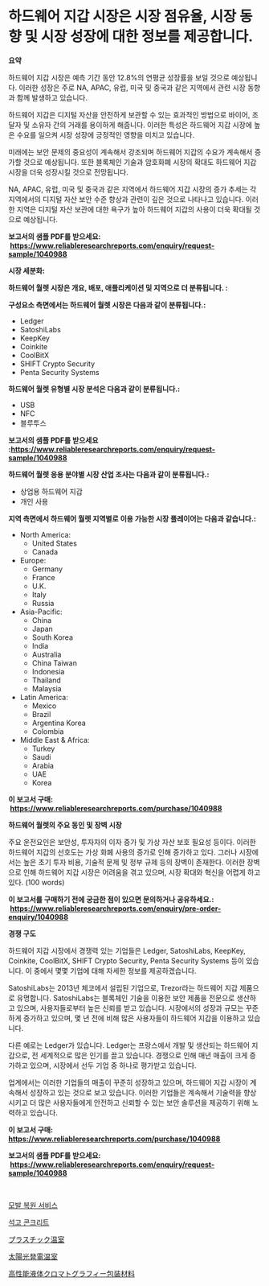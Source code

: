 <p><h1>하드웨어 지갑 시장은 시장 점유율, 시장 동향 및 시장 성장에 대한 정보를 제공합니다.</h1></p><p><strong>요약</strong></p>
<p><p>하드웨어 지갑 시장은 예측 기간 동안 12.8%의 연평균 성장률을 보일 것으로 예상됩니다. 이러한 성장은 주로 NA, APAC, 유럽, 미국 및 중국과 같은 지역에서 관련 시장 동향과 함께 발생하고 있습니다.</p><p>하드웨어 지갑은 디지털 자산을 안전하게 보관할 수 있는 효과적인 방법으로 바이어, 조달자 및 소유자 간의 거래를 용이하게 해줍니다. 이러한 특성은 하드웨어 지갑 시장에 높은 수요를 일으켜 시장 성장에 긍정적인 영향을 미치고 있습니다.</p><p>미래에는 보안 문제의 중요성이 계속해서 강조되며 하드웨어 지갑의 수요가 계속해서 증가할 것으로 예상됩니다. 또한 블록체인 기술과 암호화폐 시장의 확대도 하드웨어 지갑 시장을 더욱 성장시킬 것으로 전망됩니다.</p><p>NA, APAC, 유럽, 미국 및 중국과 같은 지역에서 하드웨어 지갑 시장의 증가 추세는 각 지역에서의 디지털 자산 보안 수준 향상과 관련이 깊은 것으로 나타나고 있습니다. 이러한 지역은 디지털 자산 보관에 대한 욕구가 높아 하드웨어 지갑의 사용이 더욱 확대될 것으로 예상됩니다.</p></p>
<p><strong>보고서의 샘플 PDF를 받으세요: &nbsp;<a href="https://www.reliableresearchreports.com/enquiry/request-sample/1040988">https://www.reliableresearchreports.com/enquiry/request-sample/1040988</a></strong></p>
<p><strong>시장 세분화:</strong></p>
<p><strong> 하드웨어 월렛 시장은 개요, 배포, 애플리케이션 및 지역으로 더 분류됩니다. :</strong></p>
<p><strong>구성요소 측면에서는 하드웨어 월렛 시장은 다음과 같이 분류됩니다.:</strong></p>
<p><ul><li>Ledger</li><li>SatoshiLabs</li><li>KeepKey</li><li>Coinkite</li><li>CoolBitX</li><li>SHIFT Crypto Security</li><li>Penta Security Systems</li></ul></p>
<p><strong> 하드웨어 월렛 유형별 시장 분석은 다음과 같이 분류됩니다.:</strong></p>
<p><ul><li>USB</li><li>NFC</li><li>블루투스</li></ul></p>
<p><strong>보고서의 샘플 PDF를 받으세요 :<a href="https://www.reliableresearchreports.com/enquiry/request-sample/1040988">https://www.reliableresearchreports.com/enquiry/request-sample/1040988</a></strong></p>
<p><strong> 하드웨어 월렛 응용 분야별 시장 산업 조사는 다음과 같이 분류됩니다.:</strong></p>
<p><ul><li>상업용 하드웨어 지갑</li><li>개인 사용</li></ul></p>
<p><strong>지역 측면에서 하드웨어 월렛 지역별로 이용 가능한 시장 플레이어는 다음과 같습니다.:</strong></p>
<p><ul>
    <li>
        North America:
        <ul>
            <li>United States</li>
            <li>Canada</li>
        </ul>
    </li>
    <li>
        Europe:
        <ul>
            <li>Germany</li>
            <li>France</li>
            <li>U.K.</li>
            <li>Italy</li>
            <li>Russia</li>
        </ul>
    </li>
    <li>
        Asia-Pacific:
        <ul>
            <li>China</li>
            <li>Japan</li>
            <li>South Korea</li>
            <li>India</li>
            <li>Australia</li>
            <li>China Taiwan</li>
            <li>Indonesia</li>
            <li>Thailand</li>
            <li>Malaysia</li>
        </ul>
    </li>
    <li>
        Latin America:
        <ul>
            <li>Mexico</li>
            <li>Brazil</li>
            <li>Argentina Korea</li>
            <li>Colombia</li>
        </ul>
    </li>
    <li>
        Middle East & Africa:
        <ul>
            <li>Turkey</li>
            <li>Saudi</li>
            <li>Arabia</li>
            <li>UAE</li>
            <li>Korea</li>
        </ul>
    </li>
    </ul></p>
<p><strong>이 보고서 구매: &nbsp;<a href="https://www.reliableresearchreports.com/purchase/1040988">https://www.reliableresearchreports.com/purchase/1040988</a></strong></p>
<p><strong>하드웨어 월렛의 주요 동인 및 장벽 시장</strong></p>
<p><p>주요 운전요인은 보안성, 투자자의 이자 증가 및 가상 자산 보호 필요성 등이다. 이러한 하드웨어 지갑의 선호도는 가상 화폐 사용의 증가로 인해 증가하고 있다. 그러나 시장에서는 높은 초기 투자 비용, 기술적 문제 및 정부 규제 등의 장벽이 존재한다. 이러한 장벽으로 인해 하드웨어 지갑 시장은 어려움을 겪고 있으며, 시장 확대와 혁신을 어렵게 하고 있다. (100 words)</p></p>
<p><strong>이 보고서를 구매하기 전에 궁금한 점이 있으면 문의하거나 공유하세요.: &nbsp;<a href="https://www.reliableresearchreports.com/enquiry/pre-order-enquiry/1040988">https://www.reliableresearchreports.com/enquiry/pre-order-enquiry/1040988</a></strong></p>
<p><strong>경쟁 구도</strong></p>
<p><p>하드웨어 지갑 시장에서 경쟁력 있는 기업들은 Ledger, SatoshiLabs, KeepKey, Coinkite, CoolBitX, SHIFT Crypto Security, Penta Security Systems 등이 있습니다. 이 중에서 몇몇 기업에 대해 자세한 정보를 제공하겠습니다.</p><p>SatoshiLabs는 2013년 체코에서 설립된 기업으로, Trezor라는 하드웨어 지갑 제품으로 유명합니다. SatoshiLabs는 블록체인 기술을 이용한 보안 제품을 전문으로 생산하고 있으며, 사용자들로부터 높은 신뢰를 받고 있습니다. 시장에서의 성장과 규모는 꾸준하게 증가하고 있으며, 몇 년 전에 비해 많은 사용자들이 하드웨어 지갑을 이용하고 있습니다.</p><p>다른 예로는 Ledger가 있습니다. Ledger는 프랑스에서 개발 및 생산되는 하드웨어 지갑으로, 전 세계적으로 많은 인기를 끌고 있습니다. 경쟁으로 인해 매년 매출이 크게 증가하고 있으며, 시장에서 선두 기업 중 하나로 평가받고 있습니다.</p><p>업계에서는 이러한 기업들의 매출이 꾸준히 성장하고 있으며, 하드웨어 지갑 시장이 계속해서 성장하고 있는 것으로 보고 있습니다. 이러한 기업들은 계속해서 기술력을 향상시키고 더 많은 사용자들에게 안전하고 신뢰할 수 있는 보안 솔루션을 제공하기 위해 노력하고 있습니다.</p></p>
<p><strong>이 보고서 구매: &nbsp; <a href="https://www.reliableresearchreports.com/purchase/1040988">https://www.reliableresearchreports.com/purchase/1040988</a></strong></p>
<p><strong>보고서의 샘플 PDF를 받으세요: &nbsp;<a href="https://www.reliableresearchreports.com/enquiry/request-sample/1040988">https://www.reliableresearchreports.com/enquiry/request-sample/1040988</a></strong><strong></strong></p>
<p>&nbsp;</p>
<p><p><a href="https://github.com/Penelolack456456/Market-Research-Report-List-1/blob/main/76021928789.md">모발 복원 서비스</a></p><p><a href="https://github.com/vsr06p4p49/Market-Research-Report-List-1/blob/main/90506868788.md">석고 콘크리트</a></p><p><a href="https://github.com/cbigkbh02719/Market-Research-Report-List-1/blob/main/42149989531.md">プラスチック温室</a></p><p><a href="https://github.com/ReganWisoky2023/Market-Research-Report-List-1/blob/main/36521489532.md">太陽光発電温室</a></p><p><a href="https://medium.com/@emmittkutch2023/hplc%E3%83%91%E3%83%83%E3%82%AD%E3%83%B3%E3%82%B0%E6%9D%90%E6%96%99%E5%B8%82%E5%A0%B4%E3%81%AE%E3%83%88%E3%83%AC%E3%83%B3%E3%83%89%E3%81%A8%E5%B8%82%E5%A0%B4%E5%88%86%E6%9E%90%E3%81%AF-2024%E5%B9%B4%E3%81%8B%E3%82%892031%E5%B9%B4%E3%81%BE%E3%81%A7%E3%81%AE%E6%9C%9F%E9%96%93%E3%81%AB%E4%BA%88%E6%B8%AC%E3%81%95%E3%82%8C%E3%81%A6%E3%81%84%E3%81%BE%E3%81%99-668535bbf080">高性能液体クロマトグラフィー包装材料</a></p></p>
